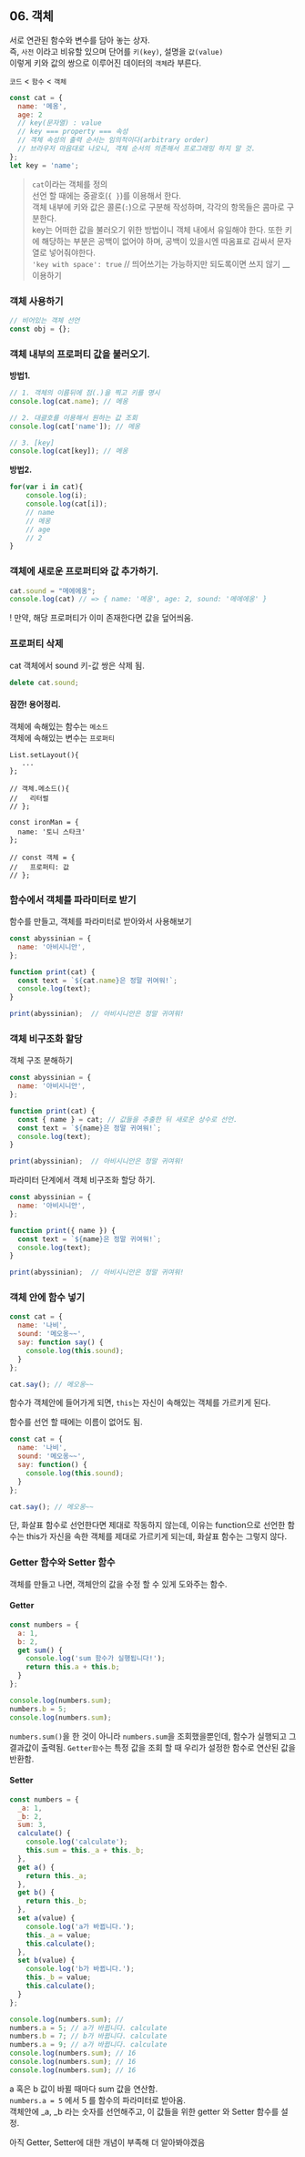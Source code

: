 ## 06. 객체
서로 연관된 함수와 변수를 담아 놓는 상자.  
즉,  ```사전``` 이라고 비유할 있으며 단어를 ```키(key)```, 설명을 ```값(value)```  
이렇게 키와 값의 쌍으로 이루어진 데이터의 ```객체```라 부른다.


```코드``` < ```함수``` < ```객체```

``` js
const cat = {
  name: '메옹',
  age: 2
  // key(문자열) : value
  // key === property === 속성
  // 객체 속성의 출력 순서는 임의적이다(arbitrary order)
  // 브라우저 마음대로 나오니, 객체 순서의 의존해서 프로그래밍 하지 말 것.
};
let key = 'name';
```
> ```cat```이라는 객체를 정의  
> 선언 할 때에는 중괄호(```{ }```)를 이용해서 한다.  
> 객체 내부에 키와 값은 콜론(```:```)으로 구분해 작성하며, 각각의 항목들은 콤마로 구분한다.  
> key는 어떠한 값을 불러오기 위한 방법이니 객체 내에서 유일해야 한다.
> 또한 키에 해당하는 부분은 공백이 없어야 하며, 공백이 있을시엔 따옴표로 감싸서 문자열로 넣어줘야한다.  
> ```'key with space': true```  // 띄어쓰기는 가능하지만 되도록이면 쓰지 않기 __ 이용하기 

### 객체 사용하기
``` js
// 비어있는 객체 선언
const obj = {};
```
### 객체 내부의 프로퍼티 값을 불러오기.
**방법1.**
``` js
// 1. 객체의 이름뒤에 점(.)을 찍고 키를 명시
console.log(cat.name); // 메옹

// 2. 대괄호를 이용해서 원하는 값 조회
console.log(cat['name']); // 메옹

// 3. [key]
console.log(cat[key]); // 메옹
```
**방법2.**
``` js
for(var i in cat){
    console.log(i);
    console.log(cat[i]);
    // name
    // 메옹
    // age
    // 2
}
```

### 객체에 새로운 프로퍼티와 값 추가하기.
``` js
cat.sound = "메에에옹";
console.log(cat) // => { name: '메옹', age: 2, sound: '메에에옹' }
```
! 만약, 해당 프로퍼티가 이미 존재한다면 값을 덮어씌움.

### 프로퍼티 삭제
cat 객체에서 sound 키-값 쌍은 삭제 됨.
``` js
delete cat.sound;
```

#### 잠깐! 용어정리.
객체에 속해있는 함수는 ```메소드```   
객체에 속해있는 변수는 ```프로퍼티```
```
List.setLayout(){
   ...
};

// 객체.메소드(){
//   리터럴
// };
```

```
const ironMan = {
  name: '토니 스타크'
};

// const 객체 = {
//   프로퍼티: 값
// };
```


### 함수에서 객체를 파라미터로 받기
함수를 만들고, 객체를 파라미터로 받아와서 사용해보기
``` js
const abyssinian = {
  name: '아비시니안',
};

function print(cat) {
  const text = `${cat.name}은 정말 귀여워!`;
  console.log(text);
}

print(abyssinian);  // 아비시니안은 정말 귀여워!
```


### 객체 비구조화 할당
객체 구조 분해하기
``` js
const abyssinian = {
  name: '아비시니안',
};

function print(cat) {
  const { name } = cat; // 값들을 추출한 뒤 새로운 상수로 선언.
  const text = `${name}은 정말 귀여워!`;
  console.log(text);
}

print(abyssinian);  // 아비시니안은 정말 귀여워!
```

파라미터 단계에서 객체 비구조화 할당 하기.
``` js
const abyssinian = {
  name: '아비시니안',
};

function print({ name }) {
  const text = `${name}은 정말 귀여워!`;
  console.log(text);
}

print(abyssinian);  // 아비시니안은 정말 귀여워!
```


### 객체 안에 함수 넣기
``` js
const cat = {
  name: '나비',
  sound: '메오옹~~',
  say: function say() {
    console.log(this.sound);
  }
};

cat.say(); // 메오옹~~
```
함수가 객체안에 들어가게 되면, ```this```는 자신이 속해있는 객체를 가르키게 된다.

함수를 선언 할 때에는 이름이 없어도 됨.
``` js
const cat = {
  name: '나비',
  sound: '메오옹~~',
  say: function() {
    console.log(this.sound);
  }
};

cat.say(); // 메오옹~~
```

단, 화살표 함수로 선언한다면 제대로 작동하지 않는데,
이유는 function으로 선언한 함수는 this가 자신을 속한 객체를 제대로 가르키게 되는데,
화살표 함수는 그렇지 않다.

### Getter 함수와 Setter 함수
객체를 만들고 나면, 객체안의 값을 수정 할 수 있게 도와주는 함수.
#### Getter
``` js
const numbers = {
  a: 1,
  b: 2,
  get sum() {
    console.log('sum 함수가 실행됩니다!');
    return this.a + this.b;
  }
};

console.log(numbers.sum);
numbers.b = 5;
console.log(numbers.sum);
```
```numbers.sum()```을 한 것이 아니라 ```numbers.sum```을 조회했을뿐인데,
함수가 실행되고 그 결과값이 출력됨.
```Getter함수```는 특정 값을 조회 할 때 우리가 설정한 함수로 연산된 값을 반환함.
#### Setter
``` js
const numbers = {
  _a: 1,
  _b: 2,
  sum: 3,
  calculate() {
    console.log('calculate');
    this.sum = this._a + this._b;
  },
  get a() {
    return this._a;
  },
  get b() {
    return this._b;
  },
  set a(value) {
    console.log('a가 바뀝니다.');
    this._a = value;
    this.calculate();
  },
  set b(value) {
    console.log('b가 바뀝니다.');
    this._b = value;
    this.calculate();
  }
};

console.log(numbers.sum); // 
numbers.a = 5; // a가 바뀝니다. calculate
numbers.b = 7; // b가 바뀝니다. calculate
numbers.a = 9; // a가 바뀝니다. calculate
console.log(numbers.sum); // 16
console.log(numbers.sum); // 16
console.log(numbers.sum); // 16
```
a 혹은 b 값이 바뀔 때마다 sum 값을 연산함.  
```numbers.a = 5``` 에서 5 를 함수의 파라미터로 받아옴.  
객체안에 _a, _b 라는 숫자를 선언해주고, 이 값들을 위한 getter 와 Setter 함수를 설정.

아직 Getter, Setter에 대한 개념이 부족해 더 알아봐야겠음
